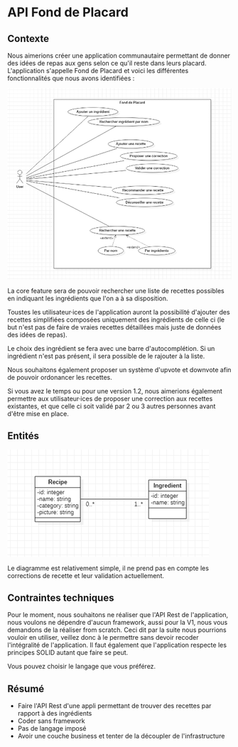 # API Fond de Placard

## Contexte
Nous aimerions créer une application communautaire permettant de donner des idées de repas aux gens selon ce qu'il reste
dans leurs placard. L'application s'appelle Fond de Placard et voici les différentes fonctionnalités que nous avons identifiées :

![Use Case](conception/fond-placard-use-case.PNG)

La core feature sera de pouvoir rechercher une liste de recettes possibles en indiquant les ingrédients que l'on a à sa disposition.

Toustes les utilisateur·ices de l'application auront la possibilité d'ajouter des recettes simplifiées composées uniquement des ingrédients de celle ci (le but n'est pas de faire de vraies recettes détaillées mais juste de données des idées de repas).

Le choix des ingrédient se fera avec une barre d'autocomplétion. Si un ingrédient n'est pas présent, il sera possible de le rajouter à la liste.

Nous souhaitons également proposer un système d'upvote et downvote afin de pouvoir ordonancer les recettes.

Si vous avez le temps ou pour une version 1.2, nous aimerions également permettre aux utilisateur·ices de proposer une correction aux recettes existantes, et que celle ci soit validé par 2 ou 3 autres personnes avant d'être mise en place.

## Entités
![Diagramme d'entités](conception/fond-placard-class.PNG)

Le diagramme est relativement simple, il ne prend pas en compte les corrections de recette et leur validation actuellement.

## Contraintes techniques
Pour le moment, nous souhaitons ne réaliser que l'API Rest de l'application, nous voulons ne dépendre d'aucun framework, aussi pour la V1, nous vous demandons de la réaliser from scratch. Ceci dit par la suite nous pourrions vouloir en utiliser, veillez donc à le permettre sans devoir recoder l'intégralité de l'application. Il faut également que l'application respecte les principes SOLID autant que faire se peut.

Vous pouvez choisir le langage que vous préférez.


## Résumé

* Faire l'API Rest d'une appli permettant de trouver des recettes par rapport à des ingrédients
* Coder sans framework
* Pas de langage imposé
* Avoir une couche business et tenter de la découpler de l'infrastructure